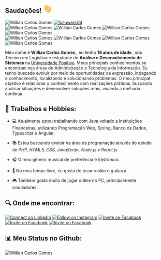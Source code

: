 ## Saudações! <img src="https://github.com/disousadev/disousadev/raw/main/hey.gif?raw=true" width= "30px" style = "max-width:100%;">

 <img src="https://komarev.com/ghpvc/?username=WillianCGomes&label=Profile%20views&color=0e75b6&style=social" alt="Willian Carlos Gomes" /> [![followersGit](https://img.shields.io/github/followers/WillianCGomes?style=social)](https://github.com/WillianCGomes/) <br><img src= "https://img.shields.io/badge/JAVA-Developer-B22222" alt="Willian Carlos Gomes"/> <img src= "https://img.shields.io/badge/PHP-Developer-4F5B93" alt="Willian Carlos Gomes"/> <img src= "https://img.shields.io/badge/ANGULAR-Beginner-B52E31" alt="Willian Carlos Gomes"/> <img src= "https://camo.githubusercontent.com/4acdadbe3f440fd0af54375737f43164cf455f1ee205269b67e0031aa08da5b7/68747470733a2f2f696d672e736869656c64732e696f2f62616467652f48544d4c2d426567696e6e65722d6f72616e6765" alt = "Willian Carlos Gomes"/> <br> <img src= "https://camo.githubusercontent.com/88ab1a3fc14bd65579d00a38feb02fe1eb7b8721fafa218fa3e9e3c25dc61e9b/68747470733a2f2f696d672e736869656c64732e696f2f62616467652f4353532d426567696e6e65722d626c7565" alt = "Willian Carlos Gomes"/> <img src= "https://camo.githubusercontent.com/25846e40c91d451a9d0e787c21fb7d4b6a9ec97c8900580b1e314b403cec9b24/68747470733a2f2f696d672e736869656c64732e696f2f62616467652f4a6176615363726970742d426567696e6e65722d79656c6c6f77" alt = "Willian Carlos Gomes"/> <img src= "https://img.shields.io/badge/Node.js-Beginner-026e00" alt = "Willian Carlos Gomes"/> <img src= "https://img.shields.io/badge/React.js-Beginner-1E90FF" alt = "Willian Carlos Gomes"/>

Meu nome é <strong> Willian Carlos Gomes </strong>, eu tenho <strong> 19 anos de idade </strong>, sou Técnico em Logística e estudante de <strong> Análise e Desenvolvimento de Sistemas </strong> na <a href="https://www.up.edu.br/">Universidade Positivo</a>.  Meus principais conhecimentos se encontram nas áreas de Administração e Tecnologia da Informação. Eu tenho buscado evoluir por meio de oportunidades de expressão, indagando o conhecimento, localizando e solucionando problemas. O meu principal objetivo é relacionar o conhecimento com realizações práticas, buscando analisar situações e desenvolver soluções reais, visando a melhoria contínua. 

##  📝 Trabalhos e Hobbies:

- 💻 Atualmente estou trabalhando com Java voltado a Instituições Financeiras, utilizando Programação Web, Spring, Banco de Dados, Typescript e Angular.

- 📚 Estou buscando evoluir na área da programação através do estudo de *PHP, HTML5, CSS, JavaScript, Node.js e React.js.*

- 🎧 O meu gênero musical de preferência é *Eletrônica*.

- 🎸 No meu tempo livre, eu gosto de tocar violão e guitarra.

- 🎮 Também gosto muito de jogar online no PC, principalmente simuladores. 

## 🔍 Onde me encontrar:
[![Connect on LinkedIn](https://img.shields.io/badge/--linkedin?label=LinkedIn&logo=LinkedIn&style=social)](https://www.linkedin.com/in/williancgomes/) [![Follow on Instagram](https://img.shields.io/badge/--instagram?label=Instagram&logo=Instagram&style=social)](https://www.instagram.com/willian.cgomes/) [![Invite on Facabook](https://img.shields.io/badge/--facebook?label=Facebook&logo=Facebook&style=social)](https://www.facebook.com/Williancgomess//) [![Invite on Facabook](https://img.shields.io/badge/--whatsapp?label=Whatsapp&logo=Whatsapp&style=social)](https://api.whatsapp.com/send?phone=5541998045682) [![Invite on Facabook](https://img.shields.io/badge/--gmail?label=Email&logo=Gmail&style=social)](mailto:gomes.cwillian@gmail.com)

## 📊 Meu Status no Github:

<img align="center" src="https://github-readme-stats.vercel.app/api?username=WillianCGomes&show_icons=true&locale=en" alt="Willian Carlos Gomes" />
